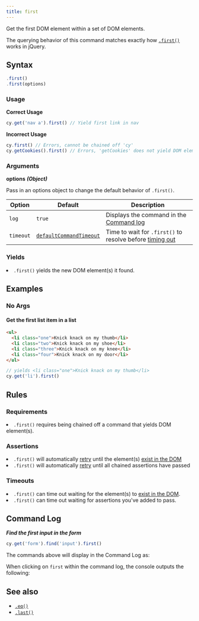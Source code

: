 ```yaml
---
title: first
---
```


Get the first DOM element within a set of DOM elements.

<Alert type="info">

The querying behavior of this command matches exactly how
[`.first()`](http://api.jquery.com/first) works in jQuery.

</Alert>

## Syntax

```javascript
.first()
.first(options)
```

### Usage

**<Icon name="check-circle" color="green"></Icon> Correct Usage**

```javascript
cy.get('nav a').first() // Yield first link in nav
```

**<Icon name="exclamation-triangle" color="red"></Icon> Incorrect Usage**

```javascript
cy.first() // Errors, cannot be chained off 'cy'
cy.getCookies().first() // Errors, 'getCookies' does not yield DOM element
```

### Arguments

**<Icon name="angle-right"></Icon> options** **_(Object)_**

Pass in an options object to change the default behavior of `.first()`.

| Option    | Default                                                              | Description                                                                              |
| --------- | -------------------------------------------------------------------- | ---------------------------------------------------------------------------------------- |
| `log`     | `true`                                                               | Displays the command in the [Command log](/guides/core-concepts/test-runner#Command-Log) |
| `timeout` | [`defaultCommandTimeout`](/guides/references/configuration#Timeouts) | Time to wait for `.first()` to resolve before [timing out](#Timeouts)                    |

### Yields [<Icon name="question-circle"/>](/guides/core-concepts/introduction-to-cypress#Subject-Management)

<List><li>`.first()` yields the new DOM element(s) it found.</li></List>

## Examples

### No Args

#### Get the first list item in a list

```html
<ul>
  <li class="one">Knick knack on my thumb</li>
  <li class="two">Knick knack on my shoe</li>
  <li class="three">Knick knack on my knee</li>
  <li class="four">Knick knack on my door</li>
</ul>
```

```javascript
// yields <li class="one">Knick knack on my thumb</li>
cy.get('li').first()
```

## Rules

### Requirements [<Icon name="question-circle"/>](/guides/core-concepts/introduction-to-cypress#Chains-of-Commands)

<List><li>`.first()` requires being chained off a command that yields DOM
element(s).</li></List>

### Assertions [<Icon name="question-circle"/>](/guides/core-concepts/introduction-to-cypress#Assertions)

<List><li>`.first()` will automatically
[retry](/guides/core-concepts/retry-ability) until the element(s)
[exist in the DOM](/guides/core-concepts/introduction-to-cypress#Default-Assertions)</li><li>`.first()`
will automatically [retry](/guides/core-concepts/retry-ability) until all
chained assertions have passed</li></List>

### Timeouts [<Icon name="question-circle"/>](/guides/core-concepts/introduction-to-cypress#Timeouts)

<List><li>`.first()` can time out waiting for the element(s) to
[exist in the DOM](/guides/core-concepts/introduction-to-cypress#Default-Assertions).</li><li>`.first()`
can time out waiting for assertions you've added to pass.</li></List>

## Command Log

**_Find the first input in the form_**

```javascript
cy.get('form').find('input').first()
```

The commands above will display in the Command Log as:

<DocsImage src="/img/api/first/get-the-first-in-list-of-elements.png" alt="Command Log first" ></DocsImage>

When clicking on `first` within the command log, the console outputs the
following:

<DocsImage src="/img/api/first/console-log-the-first-element.png" alt="console.log first" ></DocsImage>

## See also

- [`.eq()`](/api/commands/eq)
- [`.last()`](/api/commands/last)
